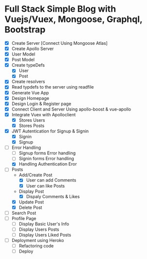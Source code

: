# Full Stack Simple Blog with Vuejs/Vuex, Mongoose, Graphql, Bootstrap

* [x] Create Server [Connect Using Mongoose Atlas]
* [x] Create Apollo Server
* [x] User Model
* [x] Post Model
* [x] Create typeDefs
    * [x] User
    * [x] Post
* [x] Create resolvers
* [x] Read typdefs to the server using readfile
* [x] Generate Vue App
* [x] Design Homepage
* [x] Design Login & Register page
* [x] Connect Client and Server Using apollo-boost & vue-apollo
* [x] Integrate Vuex with Apolloclient
    * [x] Stores Users
    * [x] Stores Posts
* [X] JWT Autentication for Signup & Signin
    * [x] Signin
    * [x] Signup
* [ ] Error Handling
    * [ ] Signup forms Error handling
    * [ ] Signin forms Error handling
    * [x] Handling Authentication Eror
* [ ] Posts
    * Add/Create Post
       * [x] User can add Comments
       * [x] User can like Posts
    * Display Post
       * [x] Dispaly Comments & Likes
    * [x] Update Post
    * [x] Delete Post
* [ ] Search Post
* [ ] Profile Page
    * [ ] Display Basic User's Info
    * [ ] Display Users Posts
    * [ ] Display Users Liked Posts
* [ ] Deployment using Heroko
    * [ ] Refactoring code
    * [ ] Deploy

